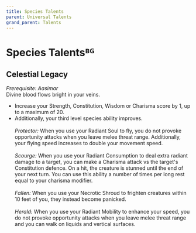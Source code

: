 ```yaml
---
title: Species Talents
parent: Universal Talents
grand_parent: Talents
---
```


# Species Talentsᴮᴳ

## Celestial Legacy
*Prerequisite: Aasimar*<br>
Divine blood flows bright in your veins.
* Increase your Strength, Constitution, Wisdom or Charisma score by 1, up to a maximum of 20.
* Additionally, your third level species ability improves.<br><br>
  *Protector:* When you use your Radiant Soul to fly, you do not provoke opportunity attacks when you leave melee threat range. Additionally, your flying speed increases to double your movement speed.<br><br>
  *Scourge:* When you use your Radiant Consumption to deal extra radiant damage to a target, you can make a Charisma attack vs the target's Constitution defence. On a hit, the creature is stunned until the end of your next turn. You can use this ability a number of times per long rest equal to your charisma modifier.<br><br>
  *Fallen:* When you use your Necrotic Shroud to frighten creatures within 10 feet of you, they instead become panicked.<br><br>
  *Herald:* When you use your Radiant Mobility to enhance your speed, you do not provoke opportunity attacks when you leave melee threat range and you can walk on liquids and vertical surfaces.
